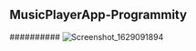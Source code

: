 ## MusicPlayerApp-Programmity
########## ![Screenshot_1629091894](https://user-images.githubusercontent.com/62275986/147379466-9ec3e458-9b5e-4afe-a5d7-3d0a343ab322.png)
